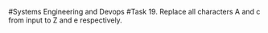 #Systems Engineering and Devops
#Task 19.
Replace all characters A and c from input to Z and e respectively.
